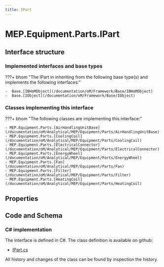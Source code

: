 ```yaml
---
title: IPart
---
```


# MEP.Equipment.Parts.IPart



## Interface structure

### Implemented interfaces and base types

???+ bhom "The IPart in inheriting from the following base type(s) and implements the following interfaces:"

    -  Base.[IBHoMObject](/documentation/oM/Framework/Base/IBHoMObject)
    -  Base.[IObject](/documentation/oM/Framework/Base/IObject)


### Classes implementing this interface

???+ bhom "The following classes are implementing this interface:"

    - MEP.Equipment.Parts.[AirHandlingUnitBase](/documentation/oM/Analytical/MEP/Equipment/Parts/AirHandlingUnitBase)
    - MEP.Equipment.Parts.[CoolingCoil](/documentation/oM/Analytical/MEP/Equipment/Parts/CoolingCoil)
    - MEP.Equipment.Parts.[ElectricalConnector](/documentation/oM/Analytical/MEP/Equipment/Parts/ElectricalConnector)
    - MEP.Equipment.Parts.[EnergyWheel](/documentation/oM/Analytical/MEP/Equipment/Parts/EnergyWheel)
    - MEP.Equipment.Parts.[Fan](/documentation/oM/Analytical/MEP/Equipment/Parts/Fan)
    - MEP.Equipment.Parts.[Filter](/documentation/oM/Analytical/MEP/Equipment/Parts/Filter)
    - MEP.Equipment.Parts.[HeatingCoil](/documentation/oM/Analytical/MEP/Equipment/Parts/HeatingCoil)


## Properties

## Code and Schema

### C# implementation

The interface is defined in C#. The class definition is available on github:

- [IPart.cs](https://github.com/BHoM/BHoM/blob/develop/MEP_oM/Equipment\Parts\IPart.cs)

All history and changes of the class can be found by inspection the history.
